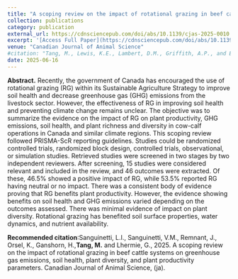 ```yaml
---
title: "A scoping review on the impact of rotational grazing in beef cattle systems on greenhouse gas emissions, soil health, plant diversity, and plant productivity parameters"
collection: publications
category: publication
external_url: https://cdnsciencepub.com/doi/abs/10.1139/cjas-2025-0010
excerpt: '[Access Full Paper](https://cdnsciencepub.com/doi/abs/10.1139/cjas-2025-0010)'
venue: "Canadian Journal of Animal Science"
#citation: "Tang, M., Lewis, K.E., Lambert, D.M., Griffith, A.P., and Boyer, C.N. (2017). Beef cattle retained ownership and profitability in Tennessee. Journal of Agricultural and Applied Economics, 49(4), 571-591."
date: 2025-06-16
---
```


**Abstract.** Recently, the government of Canada has encouraged the use of rotational grazing (RG) within its Sustainable Agriculture Strategy to improve soil health and decrease greenhouse gas (GHG) emissions from the livestock sector. However, the effectiveness of RG in improving soil health and preventing climate change remains unclear. The objective was to summarize the evidence on the impact of RG on plant productivity, GHG emissions, soil health, and plant richness and diversity in cow-calf operations in Canada and similar climate regions. This scoping review followed PRISMA-ScR reporting guidelines. Studies could be randomized controlled trials, randomized block design, controlled trials, observational, or simulation studies. Retrieved studies were screened in two stages by two independent reviewers. After screening, 15 studies were considered relevant and included in the review, and 46 outcomes were extracted. Of these, 46.5% showed a positive impact of RG, while 53.5% reported RG having neutral or no impact. There was a consistent body of evidence proving that RG benefits plant productivity. However, the evidence showing benefits on soil health and GHG emissions varied depending on the outcomes assessed. There was minimal evidence of impact on plant diversity. Rotational grazing has benefited soil surface properties, water dynamics, and nutrient availability.

**Recommended citation**:Sanguinetti, L.I., Sanguinetti, V.M., Remnant, J., Orsel, K., Ganshorn, H.,**Tang, M.** and Lhermie, G., 2025. A scoping review on the impact of rotational grazing in beef cattle systems on greenhouse gas emissions, soil health, plant diversity, and plant productivity parameters. Canadian Journal of Animal Science, (ja).